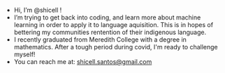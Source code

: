 - Hi, I’m @shicell !
- I’m trying to get back into coding, and learn more about machine learning in order to apply it to language aquisition. 
  This is in hopes of bettering my communities rentention of their indigenous language. 
- I recently graduated from Meredith College with a degree in mathematics. After a tough period during covid, I'm ready to challenge myself!
- You can reach me at: shicell.santos@gmail.com
